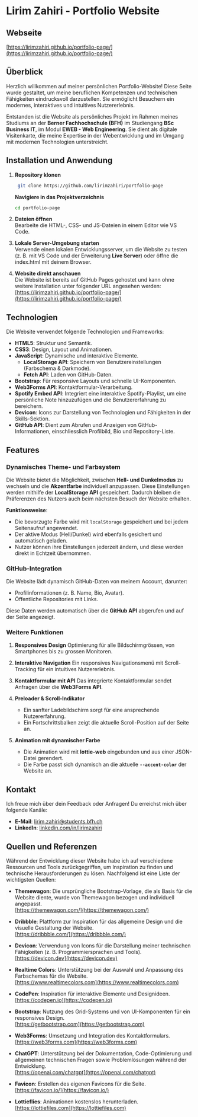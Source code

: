 # Lirim Zahiri - Portfolio Website

## Webseite

[https://lirimzahiri.github.io/portfolio-page/](https://lirimzahiri.github.io/portfolio-page/)

## Überblick

Herzlich willkommen auf meiner persönlichen Portfolio-Website! Diese Seite wurde gestaltet, um meine beruflichen Kompetenzen und technischen Fähigkeiten eindrucksvoll darzustellen. Sie ermöglicht Besuchern ein modernes, interaktives und intuitives Nutzererlebnis.

Entstanden ist die Website als persönliches Projekt im Rahmen meines Studiums an der **Berner Fachhochschule (BFH)** im Studiengang **BSc Business IT**, im Modul **EWEB - Web Engineering**. Sie dient als digitale Visitenkarte, die meine Expertise in der Webentwicklung und im Umgang mit modernen Technologien unterstreicht.

## Installation und Anwendung

1. **Repository klonen**
   ```bash
    git clone https://github.com/lirimzahiri/portfolio-page
   ```
   **Navigiere in das Projektverzeichnis**
   ```bash
   cd portfolio-page
   ```
2. **Dateien öffnen**  
   Bearbeite die HTML-, CSS- und JS-Dateien in einem Editor wie VS Code.

3. **Lokale Server-Umgebung starten**  
   Verwende einen lokalen Entwicklungsserver, um die Website zu testen (z. B. mit VS Code und der Erweiterung **Live Server**) oder öffne die index.html mit deinem Browser.

4. **Website direkt anschauen**  
   Die Website ist bereits auf GitHub Pages gehostet und kann ohne weitere Installation unter folgender URL angesehen werden:  
   [https://lirimzahiri.github.io/portfolio-page/](https://lirimzahiri.github.io/portfolio-page/)

## Technologien

Die Website verwendet folgende Technologien und Frameworks:

- **HTML5**: Struktur und Semantik.
- **CSS3**: Design, Layout und Animationen.
- **JavaScript**: Dynamische und interaktive Elemente.
  - **LocalStorage API**: Speichern von Benutzereinstellungen (Farbschema & Darkmode).
  - **Fetch API**: Laden von GitHub-Daten.
- **Bootstrap**: Für responsive Layouts und schnelle UI-Komponenten.
- **Web3Forms API**: Kontaktformular-Verarbeitung.
- **Spotify Embed API**: Integriert eine interaktive Spotify-Playlist, um eine persönliche Note hinzuzufügen und die Benutzererfahrung zu bereichern.
- **Devicon**: Icons zur Darstellung von Technologien und Fähigkeiten in der Skills-Sektion.
- **GitHub API**: Dient zum Abrufen und Anzeigen von GitHub-Informationen, einschliesslich Profilbild, Bio und Repository-Liste.

## Features

### Dynamisches Theme- und Farbsystem

Die Website bietet die Möglichkeit, zwischen **Hell- und Dunkelmodus** zu wechseln und die **Akzentfarbe** individuell anzupassen. Diese Einstellungen werden mithilfe der **LocalStorage API** gespeichert. Dadurch bleiben die Präferenzen des Nutzers auch beim nächsten Besuch der Website erhalten.

**Funktionsweise**:

- Die bevorzugte Farbe wird mit `localStorage` gespeichert und bei jedem Seitenaufruf angewendet.
- Der aktive Modus (Hell/Dunkel) wird ebenfalls gesichert und automatisch geladen.
- Nutzer können ihre Einstellungen jederzeit ändern, und diese werden direkt in Echtzeit übernommen.

### GitHub-Integration

Die Website lädt dynamisch GitHub-Daten von meinem Account, darunter:

- Profilinformationen (z. B. Name, Bio, Avatar).
- Öffentliche Repositories mit Links.

Diese Daten werden automatisch über die **GitHub API** abgerufen und auf der Seite angezeigt.

### Weitere Funktionen

1. **Responsives Design**
   Optimierung für alle Bildschirmgrössen, von Smartphones bis zu grossen Monitoren.

2. **Interaktive Navigation**
   Ein responsives Navigationsmenü mit Scroll-Tracking für ein intuitives Nutzererlebnis.

3. **Kontaktformular mit API**
   Das integrierte Kontaktformular sendet Anfragen über die **Web3Forms API**.

4. **Preloader & Scroll-Indikator**

   - Ein sanfter Ladebildschirm sorgt für eine ansprechende Nutzererfahrung.
   - Ein Fortschrittsbalken zeigt die aktuelle Scroll-Position auf der Seite an.

5. **Animation mit dynamischer Farbe**
   - Die Animation wird mit **lottie-web** eingebunden und aus einer JSON-Datei gerendert.
   - Die Farbe passt sich dynamisch an die aktuelle **`--accent-color`** der Website an.

## Kontakt

Ich freue mich über dein Feedback oder Anfragen! Du erreichst mich über folgende Kanäle:

- **E-Mail**: [lirim.zahiri@students.bfh.ch](mailto:lirim.zahiri@students.bfh.ch)
- **LinkedIn**: [linkedin.com/in/lirimzahiri](https://linkedin.com/in/lirimzahiri)

## Quellen und Referenzen

Während der Entwicklung dieser Website habe ich auf verschiedene Ressourcen und Tools zurückgegriffen, um Inspiration zu finden und technische Herausforderungen zu lösen. Nachfolgend ist eine Liste der wichtigsten Quellen:

- **Themewagon**: Die ursprüngliche Bootstrap-Vorlage, die als Basis für die Website diente, wurde von Themewagon bezogen und individuell angepasst.  
  [https://themewagon.com/](https://themewagon.com/)

- **Dribbble**: Plattform zur Inspiration für das allgemeine Design und die visuelle Gestaltung der Website.  
  [https://dribbble.com/](https://dribbble.com/)

- **Devicon**: Verwendung von Icons für die Darstellung meiner technischen Fähigkeiten (z. B. Programmiersprachen und Tools).  
  [https://devicon.dev](https://devicon.dev)

- **Realtime Colors**: Unterstützung bei der Auswahl und Anpassung des Farbschemas für die Website.  
  [https://www.realtimecolors.com](https://www.realtimecolors.com)

- **CodePen**: Inspiration für interaktive Elemente und Designideen.  
  [https://codepen.io](https://codepen.io)

- **Bootstrap**: Nutzung des Grid-Systems und von UI-Komponenten für ein responsives Design.  
  [https://getbootstrap.com](https://getbootstrap.com)

- **Web3Forms**: Umsetzung und Integration des Kontaktformulars.  
  [https://web3forms.com](https://web3forms.com)

- **ChatGPT**: Unterstützung bei der Dokumentation, Code-Optimierung und allgemeinen technischen Fragen sowie Problemlösungen während der Entwicklung.  
  [https://openai.com/chatgpt](https://openai.com/chatgpt)

- **Favicon**: Erstellen des eigenen Favicons für die Seite.  
  [https://favicon.io/](https://favicon.io/)

- **Lottieflies**: Animationen kostenslos herunterladen.  
  [https://lottiefiles.com](https://lottiefiles.com)
